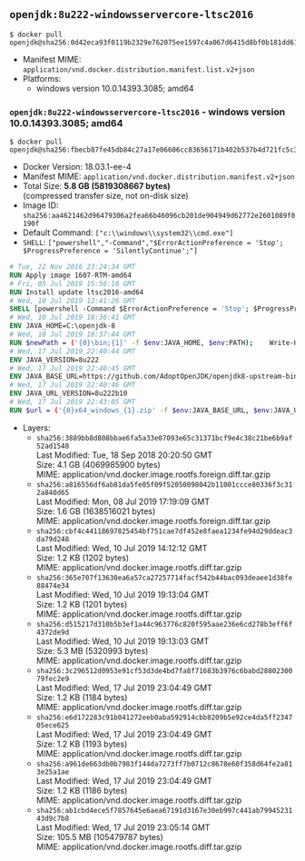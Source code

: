 ## `openjdk:8u222-windowsservercore-ltsc2016`

```console
$ docker pull openjdk@sha256:0d42eca93f0119b2329e762075ee1597c4a067d6415d8bf0b181dd61d25fdc5c
```

-	Manifest MIME: `application/vnd.docker.distribution.manifest.list.v2+json`
-	Platforms:
	-	windows version 10.0.14393.3085; amd64

### `openjdk:8u222-windowsservercore-ltsc2016` - windows version 10.0.14393.3085; amd64

```console
$ docker pull openjdk@sha256:fbecb87fe45db84c27a17e06606cc83656171b402b537b4d721fc5c3092f7827
```

-	Docker Version: 18.03.1-ee-4
-	Manifest MIME: `application/vnd.docker.distribution.manifest.v2+json`
-	Total Size: **5.8 GB (5819308667 bytes)**  
	(compressed transfer size, not on-disk size)
-	Image ID: `sha256:aa4621462d96479306a2fea66b46096cb201de904949d62772e2601089f0190f`
-	Default Command: `["c:\\windows\\system32\\cmd.exe"]`
-	`SHELL`: `["powershell","-Command","$ErrorActionPreference = 'Stop'; $ProgressPreference = 'SilentlyContinue';"]`

```dockerfile
# Tue, 22 Nov 2016 23:24:34 GMT
RUN Apply image 1607-RTM-amd64
# Fri, 05 Jul 2019 15:56:18 GMT
RUN Install update ltsc2016-amd64
# Wed, 10 Jul 2019 12:41:26 GMT
SHELL [powershell -Command $ErrorActionPreference = 'Stop'; $ProgressPreference = 'SilentlyContinue';]
# Wed, 10 Jul 2019 18:36:41 GMT
ENV JAVA_HOME=C:\openjdk-8
# Wed, 10 Jul 2019 18:37:44 GMT
RUN $newPath = ('{0}\bin;{1}' -f $env:JAVA_HOME, $env:PATH); 	Write-Host ('Updating PATH: {0}' -f $newPath); 	setx /M PATH $newPath
# Wed, 17 Jul 2019 22:40:44 GMT
ENV JAVA_VERSION=8u222
# Wed, 17 Jul 2019 22:40:45 GMT
ENV JAVA_BASE_URL=https://github.com/AdoptOpenJDK/openjdk8-upstream-binaries/releases/download/jdk8u222-b10/OpenJDK8U-jdk_
# Wed, 17 Jul 2019 22:40:46 GMT
ENV JAVA_URL_VERSION=8u222b10
# Wed, 17 Jul 2019 22:43:05 GMT
RUN $url = ('{0}x64_windows_{1}.zip' -f $env:JAVA_BASE_URL, $env:JAVA_URL_VERSION); 	Write-Host ('Downloading {0} ...' -f $url); 	[Net.ServicePointManager]::SecurityProtocol = [Net.SecurityProtocolType]::Tls12; 	Invoke-WebRequest -Uri $url -OutFile 'openjdk.zip'; 		Write-Host 'Expanding ...'; 	New-Item -ItemType Directory -Path C:\temp | Out-Null; 	Expand-Archive openjdk.zip -DestinationPath C:\temp; 	Move-Item -Path C:\temp\* -Destination $env:JAVA_HOME; 	Remove-Item C:\temp; 		Write-Host 'Removing ...'; 	Remove-Item openjdk.zip -Force; 		Write-Host 'Verifying install ...'; 	Write-Host '  javac -version'; javac -version; 	Write-Host '  java -version'; java -version; 		Write-Host 'Complete.'
```

-	Layers:
	-	`sha256:3889bb8d808bbae6fa5a33e07093e65c31371bcf9e4c38c21be6b9af52ad1548`  
		Last Modified: Tue, 18 Sep 2018 20:20:50 GMT  
		Size: 4.1 GB (4069985900 bytes)  
		MIME: application/vnd.docker.image.rootfs.foreign.diff.tar.gzip
	-	`sha256:a816556df6ab81da5fe05f09f52050098042b11001ccce80336f3c312a840d65`  
		Last Modified: Mon, 08 Jul 2019 17:19:09 GMT  
		Size: 1.6 GB (1638516021 bytes)  
		MIME: application/vnd.docker.image.rootfs.foreign.diff.tar.gzip
	-	`sha256:cbf4c44118697825454bf751cae7df452e8faea1234fe94d29ddeac3da79d248`  
		Last Modified: Wed, 10 Jul 2019 14:12:12 GMT  
		Size: 1.2 KB (1202 bytes)  
		MIME: application/vnd.docker.image.rootfs.diff.tar.gzip
	-	`sha256:365e707f13630ea6a57ca27257714facf542b44bac093deaee1d38fe88474e34`  
		Last Modified: Wed, 10 Jul 2019 19:13:04 GMT  
		Size: 1.2 KB (1201 bytes)  
		MIME: application/vnd.docker.image.rootfs.diff.tar.gzip
	-	`sha256:d515217d310b5b3ef1a44c963776c820f595aae236e6cd278b3eff6f4372de9d`  
		Last Modified: Wed, 10 Jul 2019 19:13:03 GMT  
		Size: 5.3 MB (5320993 bytes)  
		MIME: application/vnd.docker.image.rootfs.diff.tar.gzip
	-	`sha256:3c296512d0953e91cf53d3de4bd7fa8f71683b3976c6babd2880230079fec2e9`  
		Last Modified: Wed, 17 Jul 2019 23:04:49 GMT  
		Size: 1.2 KB (1184 bytes)  
		MIME: application/vnd.docker.image.rootfs.diff.tar.gzip
	-	`sha256:e6d172283c91b041272eeb0aba592914cbb8209b5e92ce4da5ff234705ece625`  
		Last Modified: Wed, 17 Jul 2019 23:04:49 GMT  
		Size: 1.2 KB (1193 bytes)  
		MIME: application/vnd.docker.image.rootfs.diff.tar.gzip
	-	`sha256:a961de663db0b7983f144da7273ff7b0712c8678e60f358d64fe2a813e25a1ae`  
		Last Modified: Wed, 17 Jul 2019 23:04:49 GMT  
		Size: 1.2 KB (1186 bytes)  
		MIME: application/vnd.docker.image.rootfs.diff.tar.gzip
	-	`sha256:ab1cbd4ece5f7857645e6aea67191d3167e30eb997c441ab7994523143d9c7b8`  
		Last Modified: Wed, 17 Jul 2019 23:05:14 GMT  
		Size: 105.5 MB (105479787 bytes)  
		MIME: application/vnd.docker.image.rootfs.diff.tar.gzip
